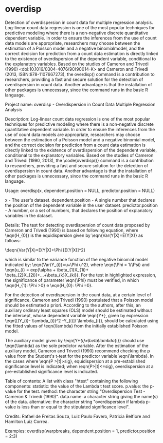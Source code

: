 # overdisp
Detection of overdispersion in count data for multiple regression analysis. Log-linear count data regression is one of the most popular techniques for predictive modeling where there is a non-negative discrete quantitative dependent variable. In order to ensure the inferences from the use of count data models are appropriate, researchers may choose between the estimation of a Poisson model and a negative binomialmodel, and the correct decision for prediction from a count data estimation is directly linked to the existence of overdispersion of the dependent variable, conditional to the explanatory variables. Based on the studies of Cameron and Trivedi (1990) &lt;doi:10.1016/0304-4076(90)90014-K> and Cameron and Trivedi (2013, ISBN:978-1107667273), the overdisp() command is a contribution to researchers, providing a fast and secure solution for the detection of overdispersion in count data. Another advantage is that the installation of other packages is unnecessary, since the command runs in the basic R language.

Project name: overdisp - Overdispersion in Count Data Multiple Regression Analysis

Description: Log-linear count data regression is one of the most popular techniques for predictive modeling where there is a non-negative discrete quantitative dependent variable. In order to ensure the inferences from the use of count data models are appropriate, researchers may choose between the estimation of a Poisson model and a negative binomial model, and the correct decision for prediction from a count data estimation is directly linked to the existence of overdispersion of the dependent variable, conditional to the explanatory variables. Based on the studies of Cameron and Trivedi (1990, 2013), the \code{overdisp()} command is a contribution to researchers, providing a fast and secure solution for the detection of overdispersion in count data. Another advantage is that the installation of other packages is unnecessary, since the command runs in the basic R language.

Usage: overdisp(x, dependent.position = NULL, predictor.position = NULL)

x - The user's dataset.
dependent.position - A single number that declares the position of the dependent variable in the user dataset.
predictor.position - A number, or a set of numbers, that declares the position of explanatory variables in the dataset.

Details:
The test for detecting overdispersion of count data proposed by Cameron and Trivedi (1990) is based on following equation, where \eqn{H_{0}}  is the equidispersion given by \eqn{Var(Y|X)=E(Y|X)} as follows:

\deqn{Var(Y|X)=E(Y|X)+\Phi [E(Y|X)]^2}

which is similar to the variance function of the negative binomial model indicated by: \eqn{Var(Y_{i})=u+\Phi u^2}, where \eqn{\Phi = 1/\Psi} and \eqn{u_{i} = exp(\alpha + \beta_{1}X_{1i}+ \beta_{2}X_{2i})+...+\beta_{k}X_{ki}}. For the test in
highlighted expression, the significance of parameter \eqn{\Phi} must be verified, in which \eqn{H_{1}: \Phi >0} e \eqn{H_{0}: \Phi =0}.

For the detection of overdispersion in the count data, at a certain level of significance, Cameron and Trivedi (1990) postulated that a Poisson model should be estimated a priori. According to the authors, after this, an auxiliary ordinary least squares (OLS) model should be estimated without the intercept, whose dependent variable \eqn{Y*}, given by expression \eqn{[(Y_{i}- \lambda_{i})^2 -Y_{i}]/ \lambda_{i}}, should be calculated using the fitted values of \eqn{\lambda} from the initially established Poisson model.

The auxiliary model given by \eqn{Y*_{i}=\beta\lambda_{i}} should use \eqn{\lambda} as the sole predictor variable. After the estimation of the auxiliary model, Cameron and Trivedi (1990) recommend checking the p value from the Student's t-test for the predictor variable \eqn{\lambda}. In the cases where \eqn{P >|t|>sig}, equidispersion at a pre-established significance level is indicated; when \eqn{P>|t|<=sig}, overdispersion at a pre-established significance level is indicated.

Table of contents:
A list with class "htest" containing the following components:
statistic: the value of the Lambda t test score.
p.value: the p-value for the test.
method: the character string "Overdispersion Test - Cameron & Trivedi (1990)".
data.name: a character string giving the name(s) of the data.
alternative: the character string "overdispersion if lambda p-value is less than or equal to the stipulated significance level".

Credits:
Rafael de Freitas Souza, Luiz Paulo Favero, Patricia Belfiore and Hamilton Luiz Correa.

Examples:
overdisp(warpbreaks, dependent.position = 1, predictor.position = 2:3)
